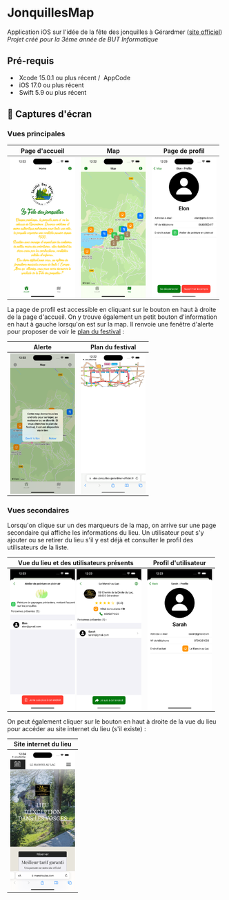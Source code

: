 # JonquillesMap
Application iOS sur l'idée de la fête des jonquilles à Gérardmer ([site officiel](https://www.fete-des-jonquilles-gerardmer-officiel.fr/))
*Projet créé pour la 3ème année de BUT Informatique*

## Pré-requis
- <img src="https://developer.apple.com/assets/elements/icons/xcode-12/xcode-12-96x96_2x.png" width="20" alt="" align="center"> Xcode 15.0.1 ou plus récent / <img src="https://upload.wikimedia.org/wikipedia/commons/d/df/AppCode_Icon.png" height="20" alt="" align="center"> AppCode
- <img src="https://upload.wikimedia.org/wikipedia/commons/9/96/IOS_17_logo.png" width="20" alt="" align="center"> iOS 17.0 ou plus récent
- <img src="https://cdn-icons-png.flaticon.com/512/732/732250.png" width="20" alt="" align="center"> Swift 5.9 ou plus récent

## 📱 Captures d'écran
### Vues principales
|                            Page d'accueil                            |                                   Map                                   |                               Page de profil                                |
|:--------------------------------------------------------------------:|:-----------------------------------------------------------------------:|:---------------------------------------------------------------------------:|
| <img src="./Screenshots/Home.png" width="150" alt="" align="center"> | <img src="./Screenshots/MapView.png" width="150" alt="" align="center"> | <img src="./Screenshots/ProfileView.png" width="150" alt="" align="center"> |

La page de profil est accessible en cliquant sur le bouton en haut à droite de la page d'accueil.
On y trouve également un petit bouton d'information en haut à gauche lorsqu'on est sur la map. Il renvoie une fenêtre d'alerte pour proposer de voir le [plan du festival](https://www.fete-des-jonquilles-gerardmer-officiel.fr/wp-content/uploads/2022/08/220804-Base-vierge-plan-corso-6.png) :

|                                 Alerte                                  |                                 Plan du festival                                  |
|:-----------------------------------------------------------------------:|:---------------------------------------------------------------------------------:|
| <img src="./Screenshots/InfoMap.png" width="150" alt="" align="center"> | <img src="./Screenshots/PlanFestivalInWeb.png" width="150" alt="" align="center"> |

### Vues secondaires
Lorsqu'on clique sur un des marqueurs de la map, on arrive sur une page secondaire qui affiche les informations du lieu. Un utilisateur peut s'y ajouter ou se retirer du lieu s'il y est déjà et consulter le profil des utilisateurs de la liste. 

|                                                                   Vue du lieu et des utilisateurs présents                                                                   |     Profil d'utilisateur      |
|:----------------------------------------------------------------------------------------------------------------------------------------------------------------------------:|:-----------------------------:|
| <img src="./Screenshots/PlaceDetailWithUser.png" width="150" alt="" align="center"> <img src="./Screenshots/PlaceDetailWithOtherUser.png" width="150" alt="" align="center"> | <img src="./Screenshots/OtherProfileView.png" width="150" alt="" align="center"> |

On peut également cliquer sur le bouton en haut à droite de la vue du lieu pour accéder au site internet du lieu (s'il existe) :

|                                   Site internet du lieu                                    |
|:------------------------------------------------------------------------------------------:|
| <img src="./Screenshots/WebsiteEvent.png" width="150" alt="" align="center"> |
